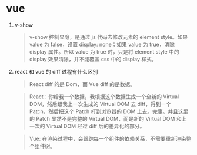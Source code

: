 # vue

1. v-show
    > v-show 控制显隐，是通过 js 代码去修改元素的 element style。如果 value 为 false，设置 display: none；如果 value 为 true，清除 display 属性。所以 value 为 true 时，只是将 element style 中的 display 效果清除，并不能覆盖 css 中的 display 样式。
2. react 和 vue 的 diff 过程有什么区别

    > React diff 的是 Dom，而 Vue diff 的是数据。

    > React：你给我一个数据，我根据这个数据生成一个全新的 Virtual DOM，然后跟我上一次生成的 Virtual DOM 去 diff，得到一个 Patch，然后把这个 Patch 打到浏览器的 DOM 上去。完事。并且这里的 Patch 显然不是完整的 Virtual DOM，而是新的 Virtual DOM 和上一次的 Virtual DOM 经过 diff 后的差异化的部分。

    > Vue: 在渲染过程中，会跟踪每一个组件的依赖关系，不需要重新渲染整个组件树。

